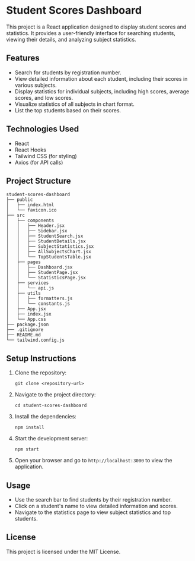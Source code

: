 # Student Scores Dashboard

This project is a React application designed to display student scores and statistics. It provides a user-friendly interface for searching students, viewing their details, and analyzing subject statistics.

## Features

- Search for students by registration number.
- View detailed information about each student, including their scores in various subjects.
- Display statistics for individual subjects, including high scores, average scores, and low scores.
- Visualize statistics of all subjects in chart format.
- List the top students based on their scores.

## Technologies Used

- React
- React Hooks
- Tailwind CSS (for styling)
- Axios (for API calls)

## Project Structure

```
student-scores-dashboard
├── public
│   ├── index.html
│   └── favicon.ico
├── src
│   ├── components
│   │   ├── Header.jsx
│   │   ├── Sidebar.jsx
│   │   ├── StudentSearch.jsx
│   │   ├── StudentDetails.jsx
│   │   ├── SubjectStatistics.jsx
│   │   ├── AllSubjectsChart.jsx
│   │   └── TopStudentsTable.jsx
│   ├── pages
│   │   ├── Dashboard.jsx
│   │   ├── StudentPage.jsx
│   │   └── StatisticsPage.jsx
│   ├── services
│   │   └── api.js
│   ├── utils
│   │   ├── formatters.js
│   │   └── constants.js
│   ├── App.jsx
│   ├── index.jsx
│   └── App.css
├── package.json
├── .gitignore
├── README.md
└── tailwind.config.js
```

## Setup Instructions

1. Clone the repository:
   ```
   git clone <repository-url>
   ```

2. Navigate to the project directory:
   ```
   cd student-scores-dashboard
   ```

3. Install the dependencies:
   ```
   npm install
   ```

4. Start the development server:
   ```
   npm start
   ```

5. Open your browser and go to `http://localhost:3000` to view the application.

## Usage

- Use the search bar to find students by their registration number.
- Click on a student's name to view detailed information and scores.
- Navigate to the statistics page to view subject statistics and top students.

## License

This project is licensed under the MIT License.
